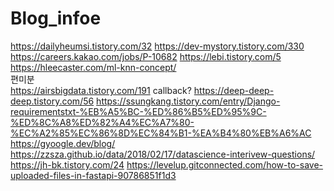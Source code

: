 # Blog_infoe

https://dailyheumsi.tistory.com/32
https://dev-mystory.tistory.com/330
https://careers.kakao.com/jobs/P-10682
https://lebi.tistory.com/5
https://hleecaster.com/ml-knn-concept/
<br>편미분
<br>
https://airsbigdata.tistory.com/191 
callback?
https://deep-deep-deep.tistory.com/56
https://ssungkang.tistory.com/entry/Django-requirementstxt-%EB%A5%BC-%ED%86%B5%ED%95%9C-%ED%8C%A8%ED%82%A4%EC%A7%80-%EC%A2%85%EC%86%8D%EC%84%B1-%EA%B4%80%EB%A6%AC
https://gyoogle.dev/blog/
https://zzsza.github.io/data/2018/02/17/datascience-interivew-questions/
https://jh-bk.tistory.com/24
https://levelup.gitconnected.com/how-to-save-uploaded-files-in-fastapi-90786851f1d3
